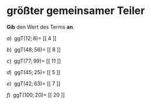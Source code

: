 <!--
version:  0.0.1

language: de

@style
main > *:not(:last-child) {
  margin-bottom: 3rem;
}

input {
    text-align: center;
}

.flex-container {
    display: flex;
    flex-wrap: wrap;
    align-items: stretch;
    gap: 20px;
}

.flex-child {
    flex: 1;
    min-width: 350px;
    margin-right: 20px;
}

@media (max-width: 400px) {
    .flex-child {
        flex: 100%;
        margin-right: 0;
    }
}
@end

formula: \carry   \textcolor{red}{\scriptsize #1}
formula: \digit   \rlap{\carry{#1}}\phantom{#2}#2
formula: \permil  \text{‰}

import: https://raw.githubusercontent.com/LiaTemplates/Tikz-Jax/main/README.md

script: https://cdn.jsdelivr.net/gh/LiaTemplates/Tikz-Jax@main/dist/index.js


tags: ggT, sehr leicht, sehr niedrig, Angeben

comment: Gib den größten gemeinsamen Teiler an.

author: Martin Lommatzsch

-->




# größter gemeinsamer Teiler


**Gib** den Wert des Terms **an**.




<section class="flex-container">

<div class="flex-child">

$a)\;\; \text{ggT}(12;8) =$ [[  4  ]]

</div>

<div class="flex-child">

$b)\;\; \text{ggT}(48;56) =$ [[  8  ]]

</div>

<div class="flex-child">

$c)\;\; \text{ggT}(77;99) =$ [[  11 ]]

</div>

<div class="flex-child">

$d)\;\; \text{ggT}(45;25) =$ [[  5  ]]

</div>

<div class="flex-child">

$e)\;\; \text{ggT}(42;63) =$ [[  7  ]]

</div>

<div class="flex-child">

$f)\;\; \text{ggT}(100;20) =$ [[  20  ]]

</div>

</section>
